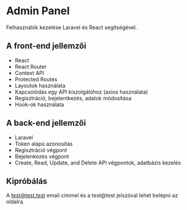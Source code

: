 # Admin Panel

Felhasználók kezelése Laravel és React segítségével.

## A front-end jellemzői

- React
- React Router
- Context API
- Protected Routes
- Layoutok használata
- Kapcsolódás egy API kiszolgálóhoz (axios használata)
- Regisztráció, bejelentkezés, adatok módosítása
- Hook-ok használata

## A back-end jellemzői

- Laravel
- Token alapú azonosítás
- Regisztráció végpont
- Bejelenkezés végpont
- Create, Read, Update, and Delete API végpontok, adatbázis kezelés

## Kipróbálás

A test@test.test email címmel és a test@test jelszóval lehet belépni az oldalra.
